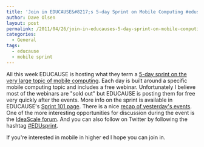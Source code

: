 ```yaml
---
title: 'Join in EDUCAUSE&#8217;s 5-day Sprint on Mobile Computing #edusprint'
author: Dave Olsen
layout: post
permalink: /2011/04/26/join-in-educauses-5-day-sprint-on-mobile-computing
categories:
  - General
tags:
  - educause
  - mobile sprint
---
```

All this week EDUCAUSE is hosting what they term a [5-day sprint on the very large topic of mobile computing][1]. Each day is built around a specific mobile computing topic and includes a free webinar. Unfortunately I believe most of the webinars are "sold out" but EDUCAUSE is posting them for free very quickly after the events. More info on the sprint is available in EDUCAUSE's [Sprint 101 page][2]. There is a nice [recap of yesterday's events][3]. One of the more interesting opportunities for discussion during the event is the [IdeaScale forum][4]. And you can also follow on Twitter by following the hashtag [#EDUsprint][5].

If you're interested in mobile in higher ed I hope you can join in.

 [1]: http://www.educause.edu/resources/mobile
 [2]: http://www.educause.edu/Mobile%2BSprint/MobileComputingA5DaySprint/Sprint101/227374
 [3]: http://www.educause.edu/blog/gdobbin/MobileComputing5DaySprintDay1R/227746
 [4]: http://educause.ideascale.com/
 [5]: http://search.twitter.com/search?q=%23edusprint